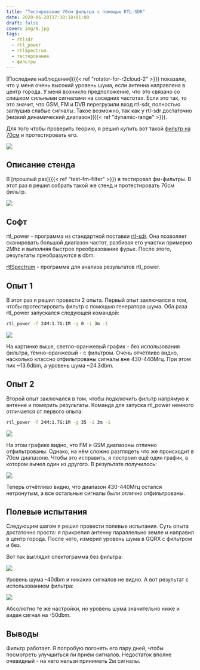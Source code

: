 ```yaml
---
title: "Тестирование 70см фильтра с помощью RTL-SDR"
date: 2020-06-20T17:30:18+01:00
draft: false
cover: img/0.jpg
tags:
  - rtlsdr
  - rtl_power
  - rtlSpectrum
  - тестирование
  - фильтры
---
```


[Последние наблюдения]({{< ref "rotator-for-r2cloud-2" >}}) показали, что у меня очень высокий уровень шума, если антенна направлена в центр города. У меня возникло предположение, что это связано со слишком сильными сигналами на соседних частотах. Если это так, то это значит, что GSM, FM и DVB перегрузили вход rtl-sdr, полностью заглушив слабые сигналы. Такое возможно, так как у rtl-sdr достаточно [низкий динамический диапазон]({{< ref "dynamic-range" >}}).

Для того чтобы проверить теорию, я решил купить вот такой [фильтр на 70см](https://www.ebay.co.uk/itm/70cm-430-440MHz-Filter-EME-RTL-SDR/264521132435?pageci=fdb1adb1-62db-45fd-9a71-4029605d1ae3) и протестировать его.

![](img/0.jpg)

## Описание стенда

В [прошлый раз]({{< ref "test-fm-filter" >}}) я тестировал фм-фильтры. В этот раз я решил собрать такой же стенд и протестировать 70см фильтр.

![](img/1.jpg)

## Софт

rtl_power - программа из стандартной поставки [rtl-sdr](https://github.com/osmocom/rtl-sdr). Она позволяет сканировать большой диапазон частот, разбивая его участки примерно 2Mhz и выполняя быстрое преобразование фурье. После этого, результаты преобразуются в dbm.

[rtlSpectrum](http://github.com/dernasherbrezon/rtlSpectrum) - программа для анализа результатов rtl_power.

## Опыт 1

В этот раз я решил провести 2 опыта. Первый опыт заключался в том, чтобы протестировать фильтр с помощью генератора шума. Оба раза rtl_power запускался следующей командой:

```bash
rtl_power -f 24M:1.7G:1M -g 0 -i 3m -1
```

![](img/2.png)

На картинке выше, светло-оранжевый график - без использования фильтра, тёмно-оранжевый - с фильтром. Очень отчётливо видно, насколько классно отфильтрованы сигналы вне 430-440Мгц. При этом пик ~13.6dbm, а уровень шума ~24.3dbm.

## Опыт 2

Второй опыт заключался в том, чтобы подключить фильтр напрямую к антенне и померить результаты. Команда для запуска rtl_power немного отличается от первого опыта:

```bash
rtl_power -f 24M:1.7G:1M -g 35 -i 3m -1
```

![](img/3.png)

На этом графике видно, что FM и GSM диапазоны отлично отфильтрованы. Однако, на нём сложно разглядеть что же происходит в 70см диапазоне. Чтобы это исправить, я построил ещё один график, в котором вычел один из другого. В результате получилось:

![](img/4.png)

Теперь отчётливо видно, что диапазон 430-440Мгц остался нетронутым, а все остальные сигналы были отлично отфильтрованы.

## Полевые испытания

Следующим шагом я решил провести полевые испытания. Суть опыта достаточно проста: я прикрепил антенну параллельно земле и направил в центр города. После чего, измерил уровень шума в GQRX с фильтром и без.

Вот так выглядит спектограмма без фильтра:

![](img/5.png)

Уровень шума -40dbm и никаких сигналов не видно. А вот результат с использованием фильтра:

![](img/6.png)

Абсолютно те же настройки, но уровень шума значительно ниже и виден сигнал на -50dbm.

## Выводы

Фильтр работает. Я попробую погонять его пару дней, чтобы посмотреть улучшиться ли приём сигналов. Недостаток вполне очевидный - на него нельзя принимать 2м сигналы.